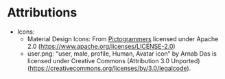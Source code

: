 # Attributions
- Icons:
  - Material Design Icons: From [Pictogrammers](https://pictogrammers.com/) licensed under Apache 2.0 (https://www.apache.org/licenses/LICENSE-2.0)
  - user.png: “user, male, profile, Human, Avatar icon” by Arnab Das is licensed under Creative Commons (Attribution 3.0 Unported) (https://creativecommons.org/licenses/by/3.0/legalcode).
